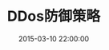 ---
layout: post
title:  "DDos防御策略"
date:   2015-03-10 22:00:00
categories: solution
tags: [ddos,iptables]
icon: "/img/logo.png"
---